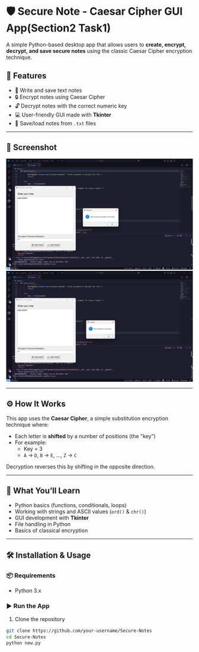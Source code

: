 # 🛡️ Secure Note  - Caesar Cipher GUI App(Section2 Task1)

A simple Python-based desktop app that allows users to **create, encrypt, decrypt, and save secure notes** using the classic Caesar Cipher encryption technique.

## 🔐 Features

- 📝 Write and save text notes
- 🔒 Encrypt notes using Caesar Cipher
- 🔓 Decrypt notes with the correct numeric key
- 💻 User-friendly GUI made with **Tkinter**
- 📁 Save/load notes from `.txt` files

---

## 📸 Screenshot

![Secure Note Taker GUI](pic/pic1.png)
![Secure Note Taker GUI](pic/pic2.png)<!-- Replace with actual screenshot if available -->

---

## ⚙️ How It Works

This app uses the **Caesar Cipher**, a simple substitution encryption technique where:
- Each letter is **shifted** by a number of positions (the "key")
- For example:  
  - Key = 3  
  - `A` → `D`, `B` → `E`, …, `Z` → `C`

Decryption reverses this by shifting in the opposite direction.

---

## 🧠 What You’ll Learn

- Python basics (functions, conditionals, loops)
- Working with strings and ASCII values (`ord()` & `chr()`)
- GUI development with **Tkinter**
- File handling in Python
- Basics of classical encryption

---

## 🛠️ Installation & Usage

### 📦 Requirements

- Python 3.x

### ▶️ Run the App

1. Clone the repository
```bash
git clone https://github.com/your-username/Secure-Notes
cd Secure-Notes
python new.py
